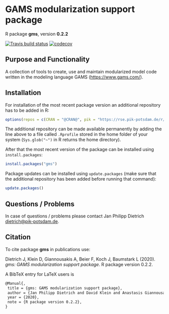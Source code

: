 # GAMS modularization support package

R package **gms**, version **0.2.2**

[![Travis build status](https://travis-ci.com/pik-piam/gms.svg?branch=master)](https://travis-ci.com/pik-piam/gms)  [![codecov](https://codecov.io/gh/pik-piam/gms/branch/master/graph/badge.svg)](https://codecov.io/gh/pik-piam/gms)

## Purpose and Functionality

A collection of tools to create, use and maintain modularized model code written in the modeling language GAMS (https://www.gams.com/).


## Installation

For installation of the most recent package version an additional repository has to be added in R:

```r
options(repos = c(CRAN = "@CRAN@", pik = "https://rse.pik-potsdam.de/r/packages"))
```
The additional repository can be made available permanently by adding the line above to a file called `.Rprofile` stored in the home folder of your system (`Sys.glob("~")` in R returns the home directory).

After that the most recent version of the package can be installed using `install.packages`:

```r 
install.packages("gms")
```

Package updates can be installed using `update.packages` (make sure that the additional repository has been added before running that command):

```r 
update.packages()
```

## Questions / Problems

In case of questions / problems please contact Jan Philipp Dietrich <dietrich@pik-potsdam.de>.

## Citation

To cite package **gms** in publications use:

Dietrich J, Klein D, Giannousakis A, Beier F, Koch J, Baumstark L (2020). _gms: GAMS modularization support
package_. R package version 0.2.2.

A BibTeX entry for LaTeX users is

 ```latex
@Manual{,
  title = {gms: GAMS modularization support package},
  author = {Jan Philipp Dietrich and David Klein and Anastasis Giannousakis and Felicitas Beier and Johannes Koch and Lavinia Baumstark},
  year = {2020},
  note = {R package version 0.2.2},
}
```

